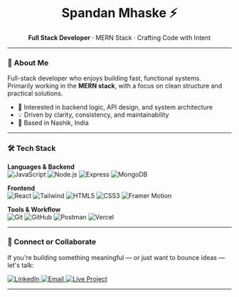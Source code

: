 <!-- GitHub Profile README for Spandan Mhaske -->

<h1 align="center">Spandan Mhaske ⚡</h1>

<p align="center">
  <strong>Full Stack Developer</strong> · MERN Stack · Crafting Code with Intent  
</p>

---

### 🧠 About Me

Full-stack developer who enjoys building fast, functional systems.  
Primarily working in the **MERN stack**, with a focus on clean structure and practical solutions.

- 🧩 Interested in backend logic, API design, and system architecture  
- 💡 Driven by clarity, consistency, and maintainability  
- 📍 Based in Nashik, India

---

### 🛠 Tech Stack

**Languages & Backend**  
![JavaScript](https://skillicons.dev/icons?i=js) ![Node.js](https://skillicons.dev/icons?i=nodejs) ![Express](https://skillicons.dev/icons?i=express) ![MongoDB](https://skillicons.dev/icons?i=mongodb)

**Frontend**  
![React](https://skillicons.dev/icons?i=react) ![Tailwind](https://skillicons.dev/icons?i=tailwind) ![HTML5](https://skillicons.dev/icons?i=html) ![CSS3](https://skillicons.dev/icons?i=css) ![Framer Motion](https://skillicons.dev/icons?i=framer)

**Tools & Workflow**  
![Git](https://skillicons.dev/icons?i=git) ![GitHub](https://skillicons.dev/icons?i=github) ![Postman](https://skillicons.dev/icons?i=postman) ![Vercel](https://skillicons.dev/icons?i=vercel) 

---

### 📡 Connect or Collaborate

If you're building something meaningful — or just want to bounce ideas — let's talk:

<p>
  <a href="https://www.linkedin.com/in/spandanmhaske/" target="_blank">
    <img alt="LinkedIn" src="https://img.shields.io/badge/LinkedIn-0A66C2?style=flat-square&logo=linkedin&logoColor=white" />
  </a>
  <a href="mailto:spandanmhaske@gmail.com">
    <img alt="Email" src="https://img.shields.io/badge/Gmail-D14836?style=flat-square&logo=gmail&logoColor=white" />
  </a>
  <a href="https://accessibility-analyzer-v3.vercel.app" target="_blank">
    <img alt="Live Project" src="https://img.shields.io/badge/Accessibility Analyzer-000000?style=flat-square&logo=vercel&logoColor=white" />
  </a>
</p>

---
